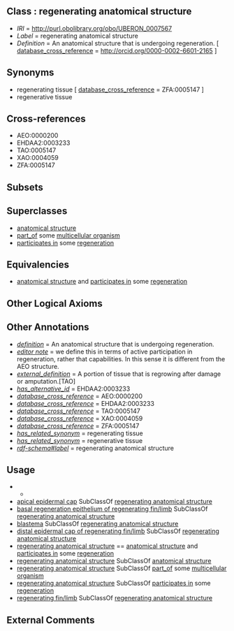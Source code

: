 
## Class : regenerating anatomical structure

 * *IRI* = http://purl.obolibrary.org/obo/UBERON_0007567
 * *Label* = regenerating anatomical structure
 * *Definition* = An anatomical structure that is undergoing regeneration. [ [database_cross_reference](../../ef/oboInOwl#hasDbXref.md) = http://orcid.org/0000-0002-6601-2165 ]

## Synonyms

 * regenerating tissue [ [database_cross_reference](../../ef/oboInOwl#hasDbXref.md) = ZFA:0005147 ]
 * regenerative tissue

## Cross-references

 * AEO:0000200
 * EHDAA2:0003233
 * TAO:0005147
 * XAO:0004059
 * ZFA:0005147

## Subsets


## Superclasses

 * [anatomical structure](../../UBERON/61/UBERON_0000061.md)
 * [part_of](../../BFO/50/BFO_0000050.md) some [multicellular organism](../../UBERON/68/UBERON_0000468.md)
 * [participates in](../../BFO/56/BFO_0000056.md) some [regeneration](../../GO/99/GO_0031099.md)

## Equivalencies

 * [anatomical structure](../../UBERON/61/UBERON_0000061.md) and [participates in](../../BFO/56/BFO_0000056.md) some [regeneration](../../GO/99/GO_0031099.md)

## Other Logical Axioms


## Other Annotations

 * *[definition](../../IAO/15/IAO_0000115.md)* = An anatomical structure that is undergoing regeneration.
 * *[editor note](../../IAO/16/IAO_0000116.md)* = we define this in terms of active participation in regeneration, rather that capabilities. In this sense it is different from the AEO structure.
 * *[external_definition](../../UBPROP/01/UBPROP_0000001.md)* = A portion of tissue that is regrowing after damage or amputation.[TAO]
 * *[has_alternative_id](../../Id/oboInOwl#hasAlternativeId.md)* = EHDAA2:0003233
 * *[database_cross_reference](../../ef/oboInOwl#hasDbXref.md)* = AEO:0000200
 * *[database_cross_reference](../../ef/oboInOwl#hasDbXref.md)* = EHDAA2:0003233
 * *[database_cross_reference](../../ef/oboInOwl#hasDbXref.md)* = TAO:0005147
 * *[database_cross_reference](../../ef/oboInOwl#hasDbXref.md)* = XAO:0004059
 * *[database_cross_reference](../../ef/oboInOwl#hasDbXref.md)* = ZFA:0005147
 * *[has_related_synonym](../../ym/oboInOwl#hasRelatedSynonym.md)* = regenerating tissue
 * *[has_related_synonym](../../ym/oboInOwl#hasRelatedSynonym.md)* = regenerative tissue
 * *[rdf-schema#label](../../el/rdf-schema#label.md)* = regenerating anatomical structure

## Usage

 * -
 * [apical epidermal cap](../../UBERON/74/UBERON_0007574.md) SubClassOf [regenerating anatomical structure](../../UBERON/67/UBERON_0007567.md)
 * [basal regeneration epithelium of regenerating fin/limb](../../UBERON/50/UBERON_2005150.md) SubClassOf [regenerating anatomical structure](../../UBERON/67/UBERON_0007567.md)
 * [blastema](../../UBERON/06/UBERON_0005306.md) SubClassOf [regenerating anatomical structure](../../UBERON/67/UBERON_0007567.md)
 * [distal epidermal cap of regenerating fin/limb](../../UBERON/49/UBERON_2005149.md) SubClassOf [regenerating anatomical structure](../../UBERON/67/UBERON_0007567.md)
 * [regenerating anatomical structure](../../UBERON/67/UBERON_0007567.md) == [anatomical structure](../../UBERON/61/UBERON_0000061.md) and [participates in](../../BFO/56/BFO_0000056.md) some [regeneration](../../GO/99/GO_0031099.md)
 * [regenerating anatomical structure](../../UBERON/67/UBERON_0007567.md) SubClassOf [anatomical structure](../../UBERON/61/UBERON_0000061.md)
 * [regenerating anatomical structure](../../UBERON/67/UBERON_0007567.md) SubClassOf [part_of](../../BFO/50/BFO_0000050.md) some [multicellular organism](../../UBERON/68/UBERON_0000468.md)
 * [regenerating anatomical structure](../../UBERON/67/UBERON_0007567.md) SubClassOf [participates in](../../BFO/56/BFO_0000056.md) some [regeneration](../../GO/99/GO_0031099.md)
 * [regenerating fin/limb](../../UBERON/69/UBERON_2001269.md) SubClassOf [regenerating anatomical structure](../../UBERON/67/UBERON_0007567.md)

## External Comments

